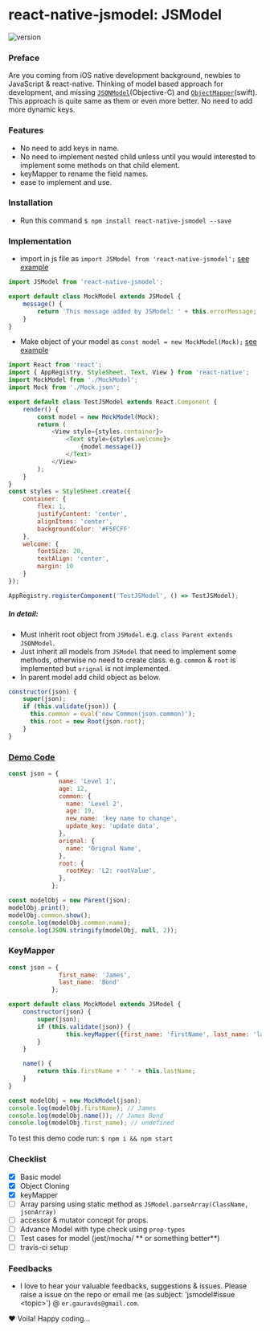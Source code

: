 # react-native-jsmodel: JSModel
![version](https://img.shields.io/badge/version-0.0.1-green.svg)

### Preface
Are you coming from iOS native development background, newbies to JavaScript & react-native.
Thinking of model based approach for development, and missing [`JSONModel`](https://github.com/jsonmodel/jsonmodel)(Objective-C) and [`ObjectMapper`](https://github.com/Hearst-DD/ObjectMapper)(swift).
This approach is quite same as them or even more better. No need to add more dynamic keys.

### Features
- No need to add keys in name.
- No need to implement nested child unless until you would interested to implement some methods on that child element.
- keyMapper to rename the field names.
- ease to implement and use.

### Installation
- Run this command `$ npm install react-native-jsmodel --save`

### Implementation
- import in js file as `import JSModel from 'react-native-jsmodel';` [see example](https://github.com/dayitv89/react-native-jsmodel/blob/master/RNTestJSModel/MockModel.js)

```JavaScript
import JSModel from 'react-native-jsmodel';

export default class MockModel extends JSModel {
	message() {
		return 'This message added by JSModel: ' + this.errorMessage;
	}
}
```

- Make object of your model as `const model = new MockModel(Mock);` [see example](https://github.com/dayitv89/react-native-jsmodel/blob/master/RNTestJSModel/index.ios.js#L14)

```JavaScript
import React from 'react';
import { AppRegistry, StyleSheet, Text, View } from 'react-native';
import MockModel from './MockModel';
import Mock from './Mock.json';

export default class TestJSModel extends React.Component {
	render() {
		const model = new MockModel(Mock);
		return (
			<View style={styles.container}>
				<Text style={styles.welcome}>
					{model.message()}
				</Text>
			</View>
		);
	}
}
const styles = StyleSheet.create({
	container: {
		flex: 1,
		justifyContent: 'center',
		alignItems: 'center',
		backgroundColor: '#F5FCFF'
	},
	welcome: {
		fontSize: 20,
		textAlign: 'center',
		margin: 10
	}
});

AppRegistry.registerComponent('TestJSModel', () => TestJSModel);
```

##### In detail:
- Must inherit root object from `JSModel`. e.g. `class Parent extends JSONModel`.
- Just inherit all models from `JSModel` that need to implement some methods, otherwise no need to create class. e.g.  `common` & `root` is implemented but `orignal` is not implemented.
- In parent model add child object as below.
```js
constructor(json) {
    super(json);
    if (this.validate(json)) {
      this.common = eval('new Common(json.common)');
      this.root = new Root(json.root);
    }
}
```

### [Demo Code](demo/DemoJSModel.js)
```js
const json = {
              name: 'Level 1',
              age: 12,
              common: {
                name: 'Level 2',
                age: 19,
                new_name: 'key name to change',
                update_key: 'update data',
              },
              orignal: {
                name: 'Orignal Name',
              },
              root: {
                rootKey: 'L2: rootValue',
              },
            };

const modelObj = new Parent(json);
modelObj.print();
modelObj.common.show();
console.log(modelObj.common.name);
console.log(JSON.stringify(modelObj, null, 2));
```


### KeyMapper
```js
const json = {
              first_name: 'James',
              last_name: 'Bond'
            };

export default class MockModel extends JSModel {
	constructor(json) {
	    super(json);
	    if (this.validate(json)) {
				this.keyMapper({first_name: 'firstName', last_name: 'lastName'});
	    }
	}

	name() {
		return this.firstName + ' ' + this.lastName;
	}
}

const modelObj = new MockModel(json);
console.log(modelObj.firstName); // James
console.log(modelObj.name()); // James Bond
console.log(modelObj.first_name); // undefined
```

To test this demo code run: `$ npm i && npm start`

### Checklist
- [x] Basic model
- [x] Object Cloning
- [x] keyMapper
- [ ] Array parsing using static method as `JSModel.parseArray(ClassName, jsonArray)`
- [ ] accessor & mutator concept for props.
- [ ] Advance Model with type check using `prop-types`
- [ ] Test cases for model (jest/mocha/ ** or something better**)
- [ ] travis-ci setup

### Feedbacks
- I love to hear your valuable feedbacks, suggestions & issues. Please raise a issue on the repo or email me (as subject: 'jsmodel#issue &lt;topic&gt;') @ `er.gauravds@gmail.com`.

❤️ Voila! Happy coding...
